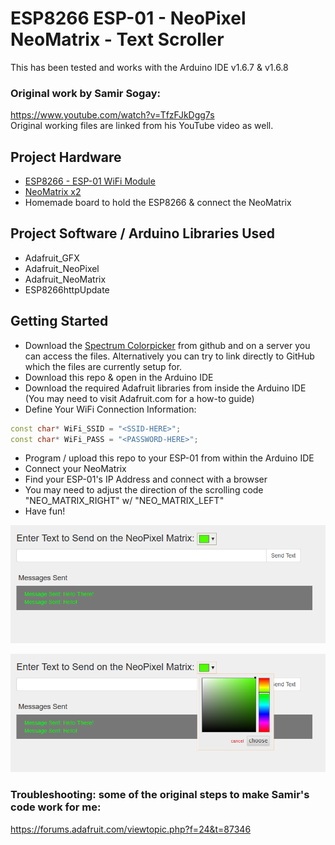 # ESP8266 ESP-01 - NeoPixel NeoMatrix - Text Scroller
This has been tested and works with the Arduino IDE v1.6.7 & v1.6.8  

### Original work by Samir Sogay:
https://www.youtube.com/watch?v=TfzFJkDgg7s  
Original working files are linked from his YouTube video as well.  


## Project Hardware
- [ESP8266 - ESP-01 WiFi Module](https://www.google.com/webhp?sourceid=chrome-instant&ion=1&espv=2&ie=UTF-8#tbs=vw:l,mr:1,price:1,ppr_max:10&tbm=shop&q=esp-01+wi-fi)
- [NeoMatrix x2](https://www.adafruit.com/products/1487)
- Homemade board to hold the ESP8266 & connect the NeoMatrix  


## Project Software / Arduino Libraries Used
- Adafruit_GFX  
- Adafruit_NeoPixel  
- Adafruit_NeoMatrix  
- ESP8266httpUpdate  


## Getting Started
- Download the [Spectrum Colorpicker](https://github.com/bgrins/spectrum) from github and on a server you can access the files. Alternatively you can try to link directly to GitHub which the files are currently setup for.  
- Download this repo & open in the Arduino IDE  
- Download the required Adafruit libraries from inside the Arduino IDE (You may need to visit Adafruit.com for a how-to guide)  
- Define Your WiFi Connection Information:  

```c++
const char* WiFi_SSID = "<SSID-HERE>";
const char* WiFi_PASS = "<PASSWORD-HERE>";
```

- Program / upload this repo to your ESP-01 from within the Arduino IDE
- Connect your NeoMatrix
- Find your ESP-01's IP Address and connect with a browser
- You may need to adjust the direction of the scrolling code "NEO_MATRIX_RIGHT" w/ "NEO_MATRIX_LEFT"
- Have fun!

![Demo Shot](/screenshots/ESP-01-NeoMatrix.png)

![Demo Shot Color Picker Open](/screenshots/ESP-01-NeoMatrix-Colorpicker.png)


### Troubleshooting: some of the original steps to make Samir's code work for me:  
https://forums.adafruit.com/viewtopic.php?f=24&t=87346   
